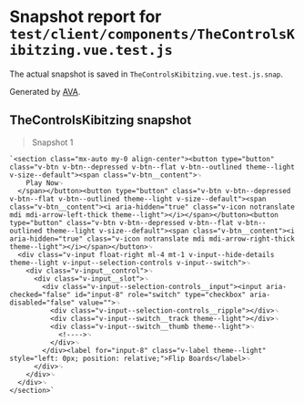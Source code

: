 # Snapshot report for `test/client/components/TheControlsKibitzing.vue.test.js`

The actual snapshot is saved in `TheControlsKibitzing.vue.test.js.snap`.

Generated by [AVA](https://avajs.dev).

## TheControlsKibitzing snapshot

> Snapshot 1

    `<section class="mx-auto my-0 align-center"><button type="button" class="v-btn v-btn--depressed v-btn--flat v-btn--outlined theme--light v-size--default"><span class="v-btn__content">␊
        Play Now␊
      </span></button><button type="button" class="v-btn v-btn--depressed v-btn--flat v-btn--outlined theme--light v-size--default"><span class="v-btn__content"><i aria-hidden="true" class="v-icon notranslate mdi mdi-arrow-left-thick theme--light"></i></span></button><button type="button" class="v-btn v-btn--depressed v-btn--flat v-btn--outlined theme--light v-size--default"><span class="v-btn__content"><i aria-hidden="true" class="v-icon notranslate mdi mdi-arrow-right-thick theme--light"></i></span></button>␊
      <div class="v-input float-right ml-4 mt-1 v-input--hide-details theme--light v-input--selection-controls v-input--switch">␊
        <div class="v-input__control">␊
          <div class="v-input__slot">␊
            <div class="v-input--selection-controls__input"><input aria-checked="false" id="input-8" role="switch" type="checkbox" aria-disabled="false" value="">␊
              <div class="v-input--selection-controls__ripple"></div>␊
              <div class="v-input--switch__track theme--light"></div>␊
              <div class="v-input--switch__thumb theme--light">␊
                <!---->␊
              </div>␊
            </div><label for="input-8" class="v-label theme--light" style="left: 0px; position: relative;">Flip Boards</label>␊
          </div>␊
        </div>␊
      </div>␊
    </section>`
